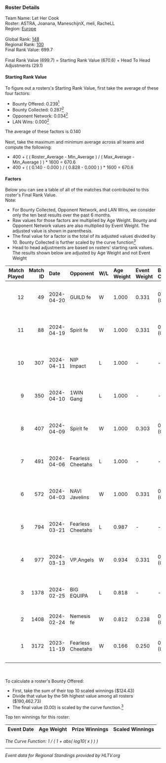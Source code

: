 ### Roster Details<br />
Team Name: Let Her Cook<br />
Roster: ASTRA, Joanana, ManeschijnX, meli, RacheLL<br />
Region: [Europe]( ../standings_europe.md)<br />
<br />
Global Rank: [148](../standings_global.md)<br />
Regional Rank: [100]( ../standings_europe.md)<br />
Final Rank Value:  699.7<br />
<br />
Final Rank Value (699.7) = Starting Rank Value (670.6) + Head To Head Adjustments (29.1)<br />

#### Starting Rank Value<br />
To figure out a rosters's Starting Rank Value, first take the average of these four factors:<br />
- Bounty Offered: 0.239[<sup>1</sup>](#table2)
- Bounty Collected: 0.287[<sup>2</sup>](#table1)
- Opponent Network: 0.034[<sup>2</sup>](#table1)
- LAN Wins: 0.000[<sup>2</sup>](#table1)

The average of these factors is 0.140<br />
<br />
Next, take the maximum and minimum average across all teams and compute the following:<br />
- 400 + ( ( Roster_Average - Min_Average ) / ( Max_Average - Min_Average ) ) * 1600 = 670.6
- 400 + ( ( 0.140 - 0.000 ) / ( 0.828 - 0.000 ) ) * 1600 = 670.6


#### Factors<br />
Below you can see a table of all of the matches that contributed to this roster's Final Rank Value.<br />
Note:<br />

- For Bounty Collected, Opponent Network, and LAN Wins, we consider only the ten best results over the past 6 months.
- Raw values for those factors are multiplied by Age Weight. Bounty and Opponent Network values are also multiplied by Event Weight. The adjusted value is shown in parenthesis.
- The final value for a factor is the total of its adjusted values divided by 10. Bounty Collected is further scaled by the curve function[<sup>3</sup>](#curveFunction)
- Head to head adjustments are based on rosters' starting rank values. The results shown below are adjusted by Age Weight and not Event Weight
<span id="table1"></span><br />


| Match Played | Match ID | Date       | Opponent          | W/L | Age Weight | Event Weight | Bounty Collected | Opponent Network | LAN Wins  | H2H Adj. | Roster                                     |
| -: | -: | :- | :- | :- | :- | :- | :- | :- | :- | -: | :- |
|           12 |       49 | 2024-04-20 | GUILD fe          | W   | 1.000      | 0.331        | 0.009 (0.003)    | 0.220 (0.073)    | 0 (0.000) |    15.98 | ASTRA, Joanana, ManeschijnX, meli, RacheLL |
|           11 |       88 | 2024-04-19 | Spirit fe         | W   | 1.000      | 0.331        | 0.008 (0.003)    | 0.123 (0.041)    | 0 (0.000) |    12.85 | ASTRA, Joanana, ManeschijnX, meli, RacheLL |
|           10 |      307 | 2024-04-11 | NIP Impact        | L   | 1.000      | -            | -                | -                | -         |   -12.05 | ASTRA, Joanana, kezziwow, meli, RacheLL    |
|            9 |      350 | 2024-04-10 | 1WIN Gang         | L   | 1.000      | -            | -                | -                | -         |   -19.47 | ASTRA, Joanana, kezziwow, meli, RacheLL    |
|            8 |      407 | 2024-04-09 | Spirit fe         | W   | 1.000      | 0.303        | 0.008 (0.002)    | 0.123 (0.037)    | 0 (0.000) |    13.54 | ASTRA, Joanana, kezziwow, meli, RacheLL    |
|            7 |      491 | 2024-04-06 | Fearless Cheetahs | L   | 1.000      | -            | -                | -                | -         |   -11.12 | ASTRA, Joanana, kezziwow, meli, RacheLL    |
|            6 |      572 | 2024-04-03 | NAVI Javelins     | W   | 1.000      | 0.331        | 0.064 (0.021)    | 0.467 (0.154)    | 0 (0.000) |    23.34 | ASTRA, Joanana, kezziwow, meli, RacheLL    |
|            5 |      794 | 2024-03-21 | Fearless Cheetahs | L   | 0.987      | -            | -                | -                | -         |   -11.39 | Joanana, kezziwow, meli, RacheLL, suns1de  |
|            4 |      977 | 2024-03-13 | VP.Angels         | W   | 0.934      | 0.331        | 0.006 (0.002)    | 0.082 (0.025)    | 0 (0.000) |    13.65 | Joanana, kezziwow, meli, RacheLL, suns1de  |
|            3 |     1378 | 2024-02-25 | BIG EQUIPA        | L   | 0.818      | -            | -                | -                | -         |   -11.00 | Joanana, kezziwow, meli, RacheLL, suns1de  |
|            2 |     1408 | 2024-02-24 | Nemesis fe        | W   | 0.812      | 0.238        | 0.002 (0.000)    | 0.027 (0.005)    | 0 (0.000) |    11.41 | amyb, Emmy, Gaba, Ju, Lowlita              |
|            1 |     3172 | 2023-11-19 | Fearless Cheetahs | W   | 0.166      | 0.250        | 0.033 (0.001)    | 0.214 (0.009)    | 0 (0.000) |     3.34 | Joanana, kezziwow, meli, Moraltis, RacheLL |

<br />
<span id="table2"></span><br />
To calculate a roster's Bounty Offered:<br />

- First, take the sum of their top 10 scaled winnings ($124.43)
- Divide that value by the 5th highest value among all rosters ($190,462.73)
- The final value (0.00) is scaled by the curve function.[<sup>3</sup>](#curveFunction)

Top ten winnings for this roster:<br />

| Event Date | Age Weight | Prize Winnings | Scaled Winnings |
| :- | -: | :- | :- |


<span id="curveFunction"></span>_The Curve Function: 1 / ( 1 + abs( log10( x ) ) )_<br />

---
_Event data for Regional Standings provided by HLTV.org_<br />
